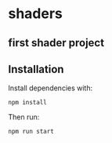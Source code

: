 # shaders
## first shader project



## Installation

Install dependencies with:

`npm install`

Then run:

`npm run start`
